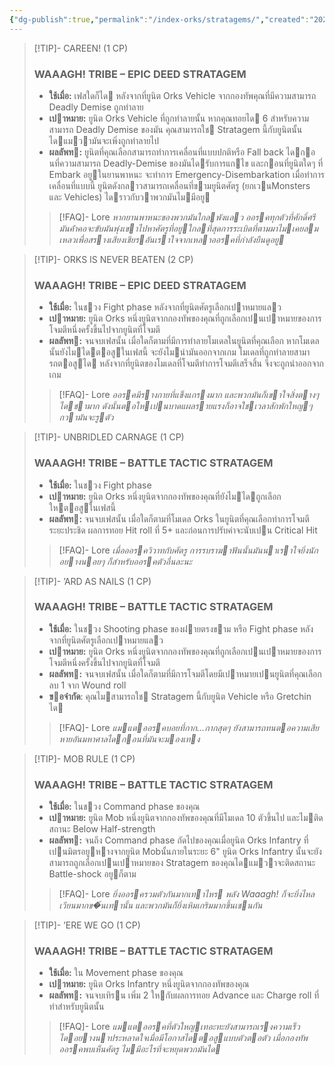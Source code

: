 ```yaml
---
{"dg-publish":true,"permalink":"/index-orks/stratagems/","created":"2023-12-13T14:32:06.447+07:00","updated":"2023-12-13T14:56:57.518+07:00"}
---
```


> [!TIP]- CAREEN! (1 CP)
> ### WAAAGH! TRIBE – EPIC DEED STRATAGEM
> - **ใช้เมื่อ:** เฟสใดก็ได หลังจากที่ยูนิต Orks Vehicle จากกองทัพคุณที่มีความสามารถ Deadly Demise ถูกทําลาย
> - **เปาหมาย:** ยูนิต Orks Vehicle ที่ถูกทําลายนั้น หากคุณทอยได 6 สําหรับความสามารถ Deadly Demise ของมัน คุณสามารถใช Stratagem นี้กับยูนิตนั้นไดแมวามันจะเพิ่งถูกทําลายไป
> - **ผลลัพท:** ยูนิตที่คุณเลือกสามารถทําการเคลื่อนที่แบบปกติหรือ Fall back ไดกอนที่ความสามารถ Deadly-Demise ของมันไดรับการแกไข และกอนที่ยูนิตใดๆ ที่ Embark อยูในยานพาหนะ จะทําการ Emergency-Disembarkation เมื่อทําการเคลื่อนที่แบบนี้ ยูนิตดังกลาวสามารถเคลื่อนที่ขามยูนิตศัตรู (ยกเวนMonsters และ Vehicles) ไดราวกับวาพวกมันไมมีอยู
> > [!FAQ]- Lore
> > *หากยานพาหนะของพวกมันใกลพังแลว ออรคทุกตัวที่ศักดิ์ศรีมันค้ําคอจะขับมันพุ่งเขาไปหาศัตรูที่อยูใกลที่สุดการระเบิดที่ตามมาไมเคยลมเหลวเพื่อสรางเสียงเชียรอันเราใจจากเหลาออรคที่กําลังยืนดูอยู*

> [!TIP]- ORKS IS NEVER BEATEN (2 CP)
> ### WAAAGH! TRIBE – EPIC DEED STRATAGEM
> - **ใช้เมื่อ:** ในชวง Fight phase หลังจากที่ยูนิตศัตรูเลือกเปาหมายแลว
> - **เปาหมาย:** ยูนิต Orks หนึ่งยูนิตจากกองทัพของคุณที่ถูกเลือกเปนเปาหมายของการโจมตีหนึ่งครั้งขึ้นไปจากยูนิตที่โจมตี
> - **ผลลัพท:** จนจบเฟสนั้น เมื่อใดก็ตามที่มีการทําลายโมเดลในยูนิตที่คุณเลือก หากโมเดลนั้นยังไมไดตอสูในเฟสนี้ จะยังไมนํามันออกจากเกม โมเดลที่ถูกทําลายสามารถตอสูได หลังจากที่ยูนิตของโมเดลที่โจมตีทําการโจมตีเสร็จสิ้น จึงจะถูกนําออกจากเกม
> > [!FAQ]- Lore
> > *ออรคมีรางกายที่แข็งแกรงมาก และพวกมันก็เขาใจสิ่งตางๆ ไดชามาก ดังนั้นตอใหเปนบาดแผลรายแรงก็อาจใชเวลาสักพักใหญๆ กวามันจะรูตัว*

> [!TIP]- UNBRIDLED CARNAGE (1 CP)
> ### WAAAGH! TRIBE – BATTLE TACTIC STRATAGEM
> - **ใช้เมื่อ:** ในชวง Fight phase
> - **เปาหมาย:** ยูนิต Orks หนึ่งยูนิตจากกองทัพของคุณที่ยังไมไดถูกเลือกใหตอสูในเฟสนี้
> - **ผลลัพท:** จนจบเฟสนั้น เมื่อใดก็ตามที่โมเดล Orks ในยูนิตที่คุณเลือกทําการโจมตีระยะประชิด ผลการทอย Hit roll ที่ 5+ และก่อนการปรับค่าจะนับเปน Critical Hit
> > [!FAQ]- Lore
> > *เมื่อออรควิวาทกับศัตรู การรบราฆาฟันนั้นมันนาเราใจยิ่งนัก อยางนอยๆ ก็สําหรับออรคตัวอื่นละนะ*

> [!TIP]- ’ARD AS NAILS (1 CP)
> ### WAAAGH! TRIBE – BATTLE TACTIC STRATAGEM
> - **ใช้เมื่อ:** ในชวง Shooting phase ของฝายตรงขาม หรือ Fight phase หลังจากที่ยูนิตศัตรูเลือกเปาหมายแลว
> - **เปาหมาย:** ยูนิต Orks หนึ่งยูนิตจากกองทัพของคุณที่ถูกเลือกเปนเปาหมายของการโจมตีหนึ่งครั้งขึ้นไปจากยูนิตที่โจมตี
> - **ผลลัพท:** จนจบเฟสนั้น เมื่อใดก็ตามที่มีการโจมตีโดยมีเปาหมายเปนยูนิตที่คุณเลือก ลบ 1 จาก Wound roll
> - **ขอจํากัด**: คุณไมสามารถใช Stratagem นี้กับยูนิต Vehicle หรือ Gretchin ได
> > [!FAQ]- Lore
> > *แมแตออรคบอยที่กาก...กากสุดๆ ยังสามารถทนตอความเสียหายอันมหาศาลไดกอนที่มันจะมองเทง*

> [!TIP]- MOB RULE (1 CP)
> ### WAAAGH! TRIBE – BATTLE TACTIC STRATAGEM
> - **ใช้เมื่อ:** ในชวง Command phase ของคุณ
> - **เปาหมาย:** ยูนิต Mob หนึ่งยูนิตจากกองทัพของคุณที่มีโมเดล 10 ตัวขึ้นไป และไมติดสถานะ Below Half-strength
> - **ผลลัพท:** จนถึง Command phase ถัดไปของคุณเมื่อยูนิต Orks Infantry ที่เปนมิตรอยูหางจากยูนิต Mobนั้นภายในระยะ 6" ยูนิต Orks Infantry นั้นจะยังสามารถถูกเลือกเปนเปาหมายของ Stratagem ของคุณไดแมวาจะติดสถานะ Battle-shock อยูก็ตาม
> > [!FAQ]- Lore
> > *ยิ่งออรครวมตัวกันมากเทาไหร พลัง Waaagh! ก็จะยิ่งไหลเวียนมากข�้นเทานั้น และพวกมันก็ยิ่งเหิมเกริมมากขึ้นเชนกัน*

> [!TIP]- ’ERE WE GO (1 CP)
> ### WAAAGH! TRIBE – BATTLE TACTIC STRATAGEM
> - **ใช้เมื่อ:** ใน Movement phase ของคุณ
> - **เปาหมาย:** ยูนิต Orks Infantry หนึ่งยูนิตจากกองทัพของคุณ
> - **ผลลัพท:** จนจบเทิรน เพิ่ม 2 ใหกับผลการทอย Advance และ Charge roll ที่ทําสําหรับยูนิตนั้น
> > [!FAQ]- Lore
> > *แมแตออรคที่ตัวใหญเทอะทะยังสามารถเรงความเร็วไดอยางนาประหลาดใจเมื่อมีโอกาสไดตอสูแบบตัวตอตัว เมื่อกองทัพออรคพบเห็นศัตรู ไมมีอะไรที่จะหยุดพวกมันได*